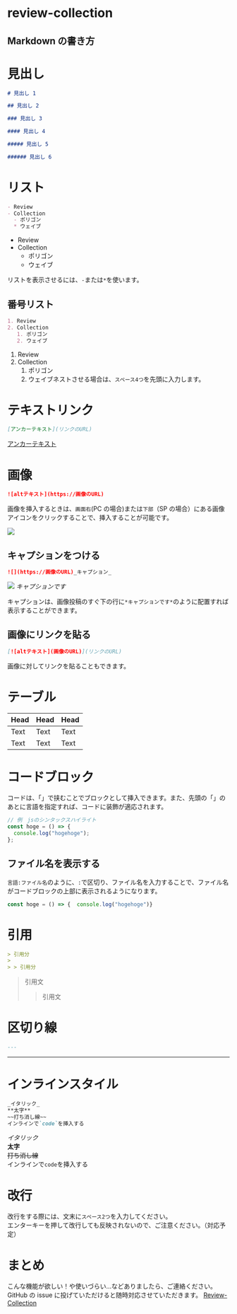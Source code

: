 # review-collection

## Markdown の書き方

# 見出し

```markdown
# 見出し 1

## 見出し 2

### 見出し 3

#### 見出し 4

##### 見出し 5

###### 見出し 6
```

# リスト

```markdown
- Review
- Collection
  - ポリゴン
  * ウェイブ
```

- Review
- Collection
  - ポリゴン
  * ウェイブ

リストを表示させるには、`-`または`*`を使います。

## 番号リスト

```markdown
1. Review
2. Collection
   1. ポリゴン
   2. ウェイブ
```

1. Review
2. Collection
   1. ポリゴン
   2. ウェイブネストさせる場合は、`スペース4つ`を先頭に入力します。

# テキストリンク

```markdown
[アンカーテキスト](リンクのURL)
```

[アンカーテキスト](リンクのURL)

# 画像

```markdown
![altテキスト](https://画像のURL)
```

画像を挿入するときは、`画面右`(PC の場合)または`下部`（SP の場合）にある画像アイコンをクリックすることで、挿入することが可能です。

![](https://firebasestorage.googleapis.com/v0/b/review-collection-8edce.appspot.com/o/images%2FE4zZwcd97ePzLPZr_DSCF2230.jpg?alt=media&token=8b1b91eb-3945-40e9-93e5-1014941b5b49)

## キャプションをつける

```markdown
![](https://画像のURL)_キャプション_
```

![](https://firebasestorage.googleapis.com/v0/b/review-collection-8edce.appspot.com/o/images%2FE4zZwcd97ePzLPZr_DSCF2230.jpg?alt=media&token=8b1b91eb-3945-40e9-93e5-1014941b5b49)
_キャプションです_

キャプションは、画像投稿のすぐ下の行に`*キャプションです*`のように配置すれば表示することができます。

## 画像にリンクを貼る

```markdown
[![altテキスト](画像のURL)](リンクのURL)
```

画像に対してリンクを貼ることもできます。

# テーブル

| Head | Head | Head |
| ---- | ---- | ---- |
| Text | Text | Text |
| Text | Text | Text |

# コードブロック

コードは、「」で挟むことでブロックとして挿入できます。また、先頭の「」のあとに言語を指定すれば、コードに装飾が適応されます。

```js
// 例　jsのシンタックスハイライト
const hoge = () => {
  console.log("hogehoge");
};
```

## ファイル名を表示する

`言語:ファイル名`のように、`:`で区切り、ファイル名を入力することで、ファイル名がコードブロックの上部に表示されるようになります。

```js:index.js
const hoge = () => {  console.log("hogehoge")}
```

# 引用

```markdown
> 引用分
>
> > 引用分
```

> 引用文
>
> > 引用文

# 区切り線

```markdown
---
```

---

# インラインスタイル

```markdown
_イタリック_
**太字**
~~打ち消し線~~
インラインで`code`を挿入する
```

_イタリック_  
**太字**  
~~打ち消し線~~  
インラインで`code`を挿入する

# 改行

改行をする際には、文末に`スペース2つ`を入力してください。  
エンターキーを押して改行しても反映されないので、ご注意ください。（対応予定）

# まとめ

こんな機能が欲しい！や使いづらい...などありましたら、ご連絡ください。GitHub の issue に投げていただけると随時対応させていただきます。
[Review-Collection](https://github.com/shouyamamoto/review-collection)
